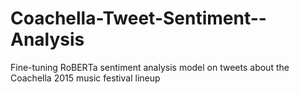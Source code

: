 # Coachella-Tweet-Sentiment--Analysis
Fine-tuning RoBERTa sentiment analysis model on tweets about the Coachella 2015 music festival lineup

